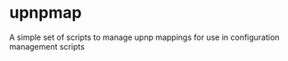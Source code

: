# upnpmap
A simple set of scripts to manage upnp mappings for use in configuration management scripts
